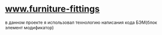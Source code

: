 # www.furniture-fittings
в данном проекте я использовал технологию написания кода БЭМ(блок элемент модификатор)
